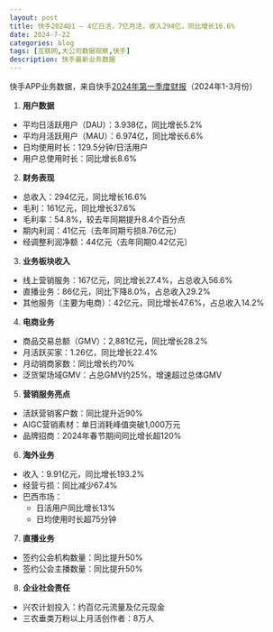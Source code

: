 ```yaml
---
layout: post
title: 快手2024Q1 — 4亿日活，7亿月活，收入294亿，同比增长16.6%
date: 2024-7-22
categories: blog
tags: [互联网,大公司数据观察,快手]
description: 快手最新业务数据
---
```



快手APP业务数据，来自快手[2024年第一季度财报](https://ir.kuaishou.com/zh-hans/news-releases/news-release-details/kuaishoukejifabu2024niandiyijiduweijingshenhecaiwuyeji#:~:text=2024%E5%B9%B4%E7%AC%AC%E4%B8%80%E5%AD%A3%E5%BA%A6%EF%BC%8C%E6%88%91%E4%BB%AC%E7%9A%84%E6%80%BB%E6%94%B6%E5%85%A5%E5%90%8C%E6%AF%94,%E6%98%AF%E5%85%B8%E5%9E%8B%E7%9A%84%E8%A1%8C%E4%B8%9A%E6%B7%A1%E5%AD%A3%E3%80%82)（2024年1-3月份）

1. **用户数据**
- 平均日活跃用户（DAU）：3.938亿，同比增长5.2%
- 平均月活跃用户（MAU）：6.974亿，同比增长6.6%
- 日均使用时长：129.5分钟/日活用户
- 用户总使用时长：同比增长8.6%


2. **财务表现**
- 总收入：294亿元，同比增长16.6%
- 毛利：161亿元，同比增长37.6%
- 毛利率：54.8%，较去年同期提升8.4个百分点
- 期内利润：41亿元（去年同期亏损8.76亿元）
- 经调整利润净额：44亿元（去年同期0.42亿元）


3. **业务板块收入**
- 线上营销服务：167亿元，同比增长27.4%，占总收入56.6%
- 直播业务：86亿元，同比下降8.0%，占总收入29.2%
- 其他服务（主要为电商）：42亿元，同比增长47.6%，占总收入14.2%


4. **电商业务**
- 商品交易总额（GMV）：2,881亿元，同比增长28.2%
- 月活跃买家：1.26亿，同比增长22.4%
- 月动销商家数：同比增长约70%
- 泛货架场域GMV：占总GMV约25%，增速超过总体GMV


5. **营销服务亮点**
- 活跃营销客户数：同比提升近90%
- AIGC营销素材：单日消耗峰值突破1,000万元
- 品牌招商：2024年春节期间同比增长超120%


6. **海外业务**
- 收入：9.91亿元，同比增长193.2%
- 经营亏损：同比减少67.4%
- 巴西市场：
    - 日活用户同比增长13%
    - 日均使用时长超75分钟


7. **直播业务**
- 签约公会机构数量：同比提升50%
- 签约公会主播数量：同比提升50%


8. **企业社会责任**
- 兴农计划投入：约百亿元流量及亿元现金
- 三农垂类万粉以上月活创作者：8万人


